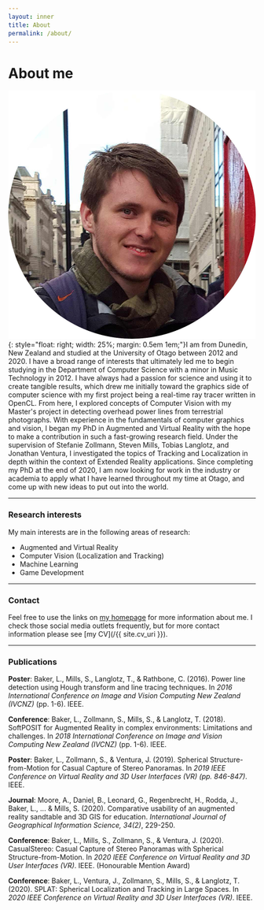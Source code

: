 ```yaml
---
layout: inner
title: About
permalink: /about/
---
```


# About me
![image](/img/lewis.jpg){: style="float: right; width: 25%; margin: 0.5em 1em;"}I am from Dunedin, New Zealand and studied at the University of Otago between 2012 and 2020. I have a broad range of interests that ultimately led me to begin studying in the Department of Computer Science with a minor in Music Technology in 2012. I have always had a passion for science and using it to create tangible results, which drew me initially toward the graphics side of computer science with my first project being a real-time ray tracer written in OpenCL. From here, I explored concepts of Computer Vision with my Master's project in detecting overhead power lines from terrestrial photographs. With experience in the fundamentals of computer graphics and vision, I began my PhD in Augmented and Virtual Reality with the hope to make a contribution in such a fast-growing research field. Under the supervision of Stefanie Zollmann, Steven Mills, Tobias Langlotz, and Jonathan Ventura, I investigated the topics of Tracking and Localization in depth within the context of Extended Reality applications. Since completing my PhD at the end of 2020, I am now looking for work in the industry or academia to apply what I have learned throughout my time at Otago, and come up with new ideas to put out into the world.

--- 

### Research interests
My main interests are in the following areas of research:
* Augmented and Virtual Reality
* Computer Vision (Localization and Tracking)
* Machine Learning
* Game Development

---

### Contact
Feel free to use the links on [my homepage](/index.html) for more information about me. I check those social media outlets frequently, but for more contact information please see [my CV](/{{ site.cv_uri }}).

---

### Publications
**Poster**: Baker, L., Mills, S., Langlotz, T., & Rathbone, C. (2016). Power line detection using Hough transform and line tracing techniques. In _2016 International Conference on Image and Vision Computing New Zealand (IVCNZ)_ (pp. 1-6). IEEE.

**Conference**: Baker, L., Zollmann, S., Mills, S., & Langlotz, T. (2018). SoftPOSIT for Augmented Reality in complex environments: Limitations and challenges. In _2018 International Conference on Image and Vision Computing New Zealand (IVCNZ)_ (pp. 1-6). IEEE.

**Poster**: Baker, L., Zollmann, S., & Ventura, J. (2019). Spherical Structure-from-Motion for Casual Capture of Stereo Panoramas. In _2019 IEEE Conference on Virtual Reality and 3D User Interfaces (VR) (pp. 846-847)_. IEEE.

**Journal**: Moore, A., Daniel, B., Leonard, G., Regenbrecht, H., Rodda, J., Baker, L., ... & Mills, S. (2020). Comparative usability of an augmented reality sandtable and 3D GIS for education. _International Journal of Geographical Information Science, 34(2)_, 229-250.

**Conference**: Baker, L., Mills, S., Zollmann, S., & Ventura, J. (2020). CasualStereo: Casual Capture of Stereo Panoramas with Spherical Structure-from-Motion. In _2020 IEEE Conference on Virtual Reality and 3D User Interfaces (VR)_. IEEE. (Honourable Mention Award)

**Conference**: Baker, L., Ventura, J., Zollmann, S., Mills, S., & Langlotz, T. (2020). SPLAT: Spherical Localization and Tracking in Large Spaces. In _2020 IEEE Conference on Virtual Reality and 3D User Interfaces (VR)_. IEEE.